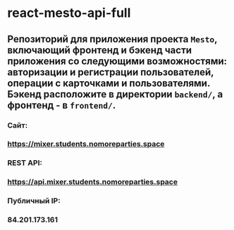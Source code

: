 # react-mesto-api-full
Репозиторий для приложения проекта `Mesto`, включающий фронтенд и бэкенд части приложения со следующими возможностями: авторизации и регистрации пользователей, операции с карточками и пользователями. Бэкенд расположите в директории `backend/`, а фронтенд - в `frontend/`. 
---

### Сайт:
### https://mixer.students.nomoreparties.space

### REST API:
### https://api.mixer.students.nomoreparties.space

### Публичный IP:
### 84.201.173.161
